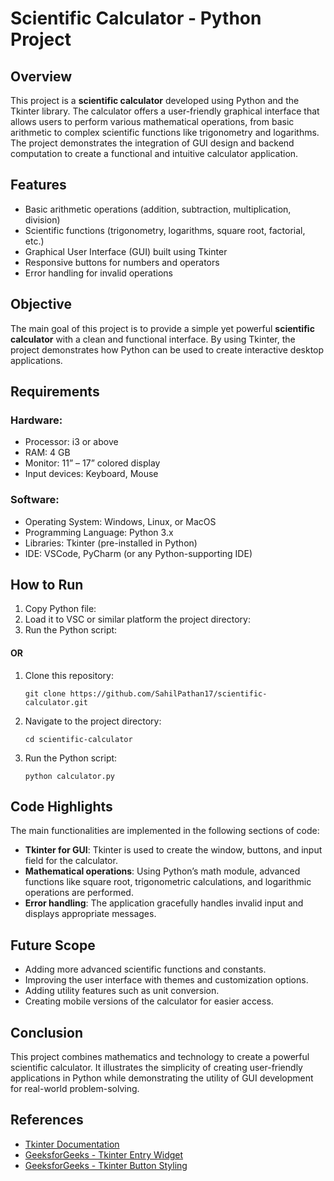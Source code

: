 <h1>Scientific Calculator - Python Project</h1>

<h2>Overview</h2>
<p>
This project is a <strong>scientific calculator</strong> developed using Python and the Tkinter library. The calculator offers a user-friendly graphical interface that allows users to perform various mathematical operations, from basic arithmetic to complex scientific functions like trigonometry and logarithms. The project demonstrates the integration of GUI design and backend computation to create a functional and intuitive calculator application.
</p>

<h2>Features</h2>
<ul>
  <li>Basic arithmetic operations (addition, subtraction, multiplication, division)</li>
  <li>Scientific functions (trigonometry, logarithms, square root, factorial, etc.)</li>
  <li>Graphical User Interface (GUI) built using Tkinter</li>
  <li>Responsive buttons for numbers and operators</li>
  <li>Error handling for invalid operations</li>
</ul>

<h2>Objective</h2>
<p>
The main goal of this project is to provide a simple yet powerful <strong>scientific calculator</strong> with a clean and functional interface. By using Tkinter, the project demonstrates how Python can be used to create interactive desktop applications.
</p>

<h2>Requirements</h2>

<h3>Hardware:</h3>
<ul>
  <li>Processor: i3 or above</li>
  <li>RAM: 4 GB</li>
  <li>Monitor: 11” – 17” colored display</li>
  <li>Input devices: Keyboard, Mouse</li>
</ul>

<h3>Software:</h3>
<ul>
  <li>Operating System: Windows, Linux, or MacOS</li>
  <li>Programming Language: Python 3.x</li>
  <li>Libraries: Tkinter (pre-installed in Python)</li>
  <li>IDE: VSCode, PyCharm (or any Python-supporting IDE)</li>
</ul>

<h2>How to Run</h2>
<ol>
  <li>Copy Python file:
  </li>
  <li>Load it to VSC or similar platform the project directory:
  </li>
  <li>Run the Python script:
  </li>
</ol>
<h4>OR</h4>
<ol>
  <li>Clone this repository:
    <pre><code>git clone https://github.com/SahilPathan17/scientific-calculator.git</code></pre>
  </li>
  <li>Navigate to the project directory:
    <pre><code>cd scientific-calculator</code></pre>
  </li>
  <li>Run the Python script:
    <pre><code>python calculator.py</code></pre>
  </li>
</ol>

<h2>Code Highlights</h2>
<p>
The main functionalities are implemented in the following sections of code:
</p>
<ul>
  <li><strong>Tkinter for GUI</strong>: Tkinter is used to create the window, buttons, and input field for the calculator.</li>
  <li><strong>Mathematical operations</strong>: Using Python’s math module, advanced functions like square root, trigonometric calculations, and logarithmic operations are performed.</li>
  <li><strong>Error handling</strong>: The application gracefully handles invalid input and displays appropriate messages.</li>
</ul>

<h2>Future Scope</h2>
<ul>
  <li>Adding more advanced scientific functions and constants.</li>
  <li>Improving the user interface with themes and customization options.</li>
  <li>Adding utility features such as unit conversion.</li>
  <li>Creating mobile versions of the calculator for easier access.</li>
</ul>

<h2>Conclusion</h2>
<p>
This project combines mathematics and technology to create a powerful scientific calculator. It illustrates the simplicity of creating user-friendly applications in Python while demonstrating the utility of GUI development for real-world problem-solving.
</p>

<h2>References</h2>
<ul>
  <li><a href="https://docs.python.org/3/library/tkinter.html">Tkinter Documentation</a></li>
  <li><a href="https://www.geeksforgeeks.org/python-tkinter-entry-widget/">GeeksforGeeks - Tkinter Entry Widget</a></li>
  <li><a href="https://www.geeksforgeeks.org/python-add-style-to-tkinter-button/?ref=lbp">GeeksforGeeks - Tkinter Button Styling</a></li>
</ul>

